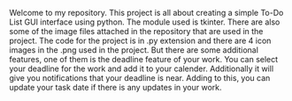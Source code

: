 Welcome to my repository. This project is all about creating a simple To-Do List GUI interface using python. The module used is tkinter. 
There are also some of the image files attached in the repository that are used in the project.
The code for the project is in .py extension and there are 4 icon images in the .png used in the project.
But there are some additional features, one of them is the deadline feature of your work. You can select your deadline for the work and add it to your calender.
Additionally it will give you notifications that your deadline is near.
Adding to this, you can update your task date if there is any updates in your work.
